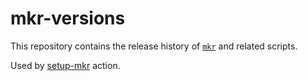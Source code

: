# mkr-versions
This repository contains the release history of [`mkr`](https://github.com/mackerelio/mkr) and related scripts.

Used by [setup-mkr](https://github.com/susisu/setup-mkr) action.
